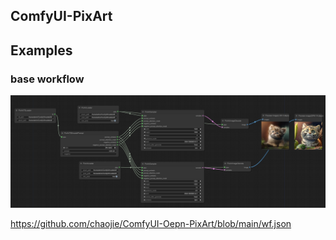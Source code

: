 ## ComfyUI-PixArt

## Examples

### base workflow

<img src="wf.png" raw=true>

https://github.com/chaojie/ComfyUI-Oepn-PixArt/blob/main/wf.json